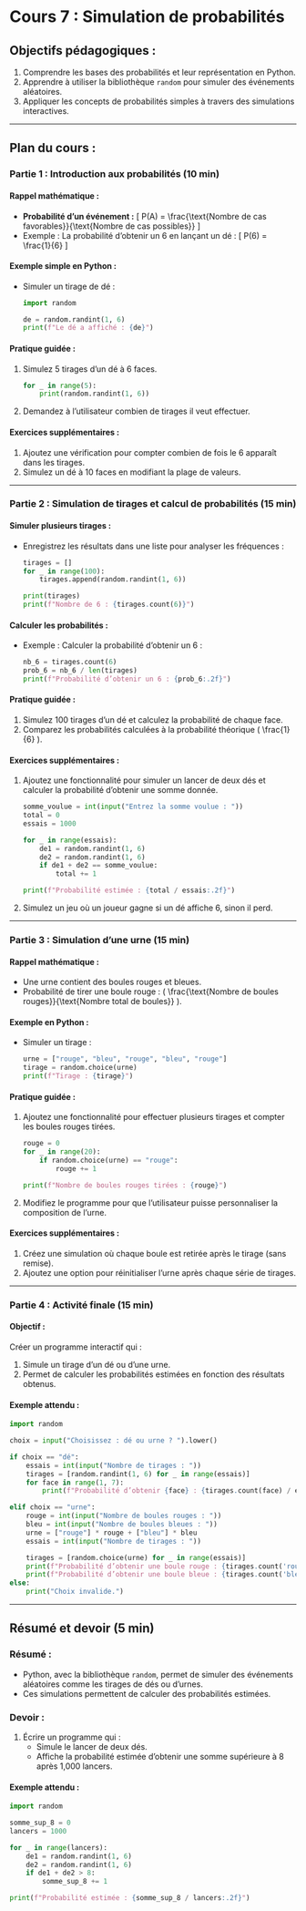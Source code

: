 # Cours 7 : Simulation de probabilités

## Objectifs pédagogiques :
1. Comprendre les bases des probabilités et leur représentation en Python.
2. Apprendre à utiliser la bibliothèque `random` pour simuler des événements aléatoires.
3. Appliquer les concepts de probabilités simples à travers des simulations interactives.

---

## Plan du cours :

### Partie 1 : Introduction aux probabilités (10 min)

#### Rappel mathématique :
- **Probabilité d’un événement :**
  \[ P(A) = \frac{\text{Nombre de cas favorables}}{\text{Nombre de cas possibles}} \]
- Exemple : La probabilité d’obtenir un 6 en lançant un dé :
  \[ P(6) = \frac{1}{6} \]

#### Exemple simple en Python :
- Simuler un tirage de dé :
  ```python
  import random

  de = random.randint(1, 6)
  print(f"Le dé a affiché : {de}")
  ```

#### Pratique guidée :
1. Simulez 5 tirages d’un dé à 6 faces.
   ```python
   for _ in range(5):
       print(random.randint(1, 6))
   ```
2. Demandez à l’utilisateur combien de tirages il veut effectuer.

#### Exercices supplémentaires :
1. Ajoutez une vérification pour compter combien de fois le 6 apparaît dans les tirages.
2. Simulez un dé à 10 faces en modifiant la plage de valeurs.

---

### Partie 2 : Simulation de tirages et calcul de probabilités (15 min)

#### Simuler plusieurs tirages :
- Enregistrez les résultats dans une liste pour analyser les fréquences :
  ```python
  tirages = []
  for _ in range(100):
      tirages.append(random.randint(1, 6))

  print(tirages)
  print(f"Nombre de 6 : {tirages.count(6)}")
  ```

#### Calculer les probabilités :
- Exemple : Calculer la probabilité d’obtenir un 6 :
  ```python
  nb_6 = tirages.count(6)
  prob_6 = nb_6 / len(tirages)
  print(f"Probabilité d’obtenir un 6 : {prob_6:.2f}")
  ```

#### Pratique guidée :
1. Simulez 100 tirages d’un dé et calculez la probabilité de chaque face.
2. Comparez les probabilités calculées à la probabilité théorique \( \frac{1}{6} \).

#### Exercices supplémentaires :
1. Ajoutez une fonctionnalité pour simuler un lancer de deux dés et calculer la probabilité d’obtenir une somme donnée.
   ```python
   somme_voulue = int(input("Entrez la somme voulue : "))
   total = 0
   essais = 1000

   for _ in range(essais):
       de1 = random.randint(1, 6)
       de2 = random.randint(1, 6)
       if de1 + de2 == somme_voulue:
           total += 1

   print(f"Probabilité estimée : {total / essais:.2f}")
   ```
2. Simulez un jeu où un joueur gagne si un dé affiche 6, sinon il perd.

---

### Partie 3 : Simulation d’une urne (15 min)

#### Rappel mathématique :
- Une urne contient des boules rouges et bleues.
- Probabilité de tirer une boule rouge : \( \frac{\text{Nombre de boules rouges}}{\text{Nombre total de boules}} \).

#### Exemple en Python :
- Simuler un tirage :
  ```python
  urne = ["rouge", "bleu", "rouge", "bleu", "rouge"]
  tirage = random.choice(urne)
  print(f"Tirage : {tirage}")
  ```

#### Pratique guidée :
1. Ajoutez une fonctionnalité pour effectuer plusieurs tirages et compter les boules rouges tirées.
   ```python
   rouge = 0
   for _ in range(20):
       if random.choice(urne) == "rouge":
           rouge += 1

   print(f"Nombre de boules rouges tirées : {rouge}")
   ```
2. Modifiez le programme pour que l’utilisateur puisse personnaliser la composition de l’urne.

#### Exercices supplémentaires :
1. Créez une simulation où chaque boule est retirée après le tirage (sans remise).
2. Ajoutez une option pour réinitialiser l’urne après chaque série de tirages.

---

### Partie 4 : Activité finale (15 min)

#### Objectif :
Créer un programme interactif qui :
1. Simule un tirage d’un dé ou d’une urne.
2. Permet de calculer les probabilités estimées en fonction des résultats obtenus.

#### Exemple attendu :
```python
import random

choix = input("Choisissez : dé ou urne ? ").lower()

if choix == "dé":
    essais = int(input("Nombre de tirages : "))
    tirages = [random.randint(1, 6) for _ in range(essais)]
    for face in range(1, 7):
        print(f"Probabilité d’obtenir {face} : {tirages.count(face) / essais:.2f}")

elif choix == "urne":
    rouge = int(input("Nombre de boules rouges : "))
    bleu = int(input("Nombre de boules bleues : "))
    urne = ["rouge"] * rouge + ["bleu"] * bleu
    essais = int(input("Nombre de tirages : "))

    tirages = [random.choice(urne) for _ in range(essais)]
    print(f"Probabilité d’obtenir une boule rouge : {tirages.count('rouge') / essais:.2f}")
    print(f"Probabilité d’obtenir une boule bleue : {tirages.count('bleu') / essais:.2f}")
else:
    print("Choix invalide.")
```

---

## Résumé et devoir (5 min)

### Résumé :
- Python, avec la bibliothèque `random`, permet de simuler des événements aléatoires comme les tirages de dés ou d’urnes.
- Ces simulations permettent de calculer des probabilités estimées.

### Devoir :
1. Écrire un programme qui :
   - Simule le lancer de deux dés.
   - Affiche la probabilité estimée d’obtenir une somme supérieure à 8 après 1,000 lancers.

#### Exemple attendu :
```python
import random

somme_sup_8 = 0
lancers = 1000

for _ in range(lancers):
    de1 = random.randint(1, 6)
    de2 = random.randint(1, 6)
    if de1 + de2 > 8:
        somme_sup_8 += 1

print(f"Probabilité estimée : {somme_sup_8 / lancers:.2f}")
